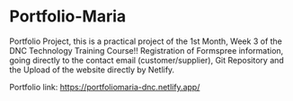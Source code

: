 # Portfolio-Maria
Portfolio Project, this is a practical project of the 1st Month, Week 3 of the DNC Technology Training Course!!
Registration of Formspree information, going directly to the contact email (customer/supplier), Git Repository and the Upload of the website directly by Netlify.

Portfolio link: https://portfoliomaria-dnc.netlify.app/
